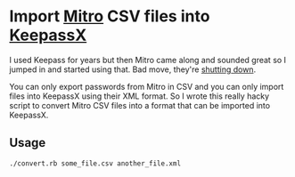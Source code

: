 # Import [Mitro](https://www.mitro.co/) CSV files into [KeepassX](https://www.keepassx.org/)

I used Keepass for years but then Mitro came along and sounded great so I jumped in and started using that.
Bad move, they're [shutting down](https://www.mitro.co/shutdown.html).

You can only export passwords from Mitro in CSV and you can only import files into KeepassX using their XML format.
So I wrote this really hacky script to convert Mitro CSV files into a format that can be imported into KeepassX.

## Usage

`./convert.rb some_file.csv another_file.xml`

